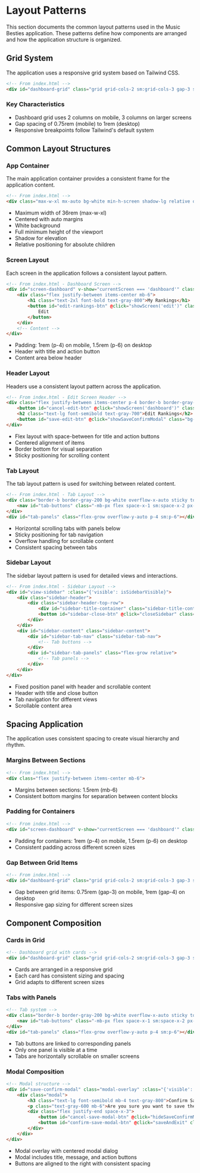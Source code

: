 # Layout Patterns

This section documents the common layout patterns used in the Music Besties application. These patterns define how components are arranged and how the application structure is organized.

## Grid System

The application uses a responsive grid system based on Tailwind CSS.

```html
<!-- From index.html -->
<div id="dashboard-grid" class="grid grid-cols-2 sm:grid-cols-3 gap-3 sm:gap-4 mb-6"></div>
```

### Key Characteristics

- Dashboard grid uses 2 columns on mobile, 3 columns on larger screens
- Gap spacing of 0.75rem (mobile) to 1rem (desktop)
- Responsive breakpoints follow Tailwind's default system

## Common Layout Structures

### App Container

The main application container provides a consistent frame for the application content.

```html
<!-- From index.html -->
<div class="max-w-xl mx-auto bg-white min-h-screen shadow-lg relative overflow-hidden">
```

- Maximum width of 36rem (max-w-xl)
- Centered with auto margins
- White background
- Full minimum height of the viewport
- Shadow for elevation
- Relative positioning for absolute children

### Screen Layout

Each screen in the application follows a consistent layout pattern.

```html
<!-- From index.html - Dashboard Screen -->
<div id="screen-dashboard" v-show="currentScreen === 'dashboard'" class="p-4 sm:p-6">
    <div class="flex justify-between items-center mb-6">
        <h1 class="text-2xl font-bold text-gray-800">My Rankings</h1>
        <button id="edit-rankings-btn" @click="showScreen('edit')" class="bg-blue-500 text-white font-semibold py-2 px-4 rounded-lg shadow active:bg-blue-700 transition-colors text-sm no-hover-highlight">
            Edit
        </button>
    </div>
    <!-- Content -->
</div>
```

- Padding: 1rem (p-4) on mobile, 1.5rem (p-6) on desktop
- Header with title and action button
- Content area below header

### Header Layout

Headers use a consistent layout pattern across the application.

```html
<!-- From index.html - Edit Screen Header -->
<div class="flex justify-between items-center p-4 border-b border-gray-200 bg-white sticky top-0 z-10">
    <button id="cancel-edit-btn" @click="showScreen('dashboard')" class="text-red-600 font-medium px-3 py-1 rounded active:bg-red-100 transition-colors no-hover-highlight">Cancel</button>
    <h2 class="text-lg font-semibold text-gray-700">Edit Rankings</h2>
    <button id="save-edit-btn" @click="showSaveConfirmModal" class="bg-green-500 text-white font-semibold px-4 py-1 rounded-md shadow active:bg-green-700 transition-colors no-hover-highlight">Save</button>
</div>
```

- Flex layout with space-between for title and action buttons
- Centered alignment of items
- Border bottom for visual separation
- Sticky positioning for scrolling content

### Tab Layout

The tab layout pattern is used for switching between related content.

```html
<!-- From index.html - Tab Layout -->
<div class="border-b border-gray-200 bg-white overflow-x-auto sticky top-[61px] z-10">
    <nav id="tab-buttons" class="-mb-px flex space-x-1 sm:space-x-2 px-4" aria-label="Tabs"></nav>
</div>
<div id="tab-panels" class="flex-grow overflow-y-auto p-4 sm:p-6"></div>
```

- Horizontal scrolling tabs with panels below
- Sticky positioning for tab navigation
- Overflow handling for scrollable content
- Consistent spacing between tabs

### Sidebar Layout

The sidebar layout pattern is used for detailed views and interactions.

```html
<!-- From index.html - Sidebar Layout -->
<div id="view-sidebar" :class="{'visible': isSidebarVisible}">
    <div class="sidebar-header">
        <div class="sidebar-header-top-row">
            <div id="sidebar-title-container" class="sidebar-title-container"></div>
            <button id="sidebar-close-btn" @click="closeSidebar" class="sidebar-close-btn no-hover-highlight active:bg-gray-200" aria-label="Close sidebar">&times;</button>
        </div>
    </div>
    <div id="sidebar-content" class="sidebar-content">
        <div id="sidebar-tab-nav" class="sidebar-tab-nav">
            <!-- Tab buttons -->
        </div>
        <div id="sidebar-tab-panels" class="flex-grow relative">
            <!-- Tab panels -->
        </div>
    </div>
</div>
```

- Fixed position panel with header and scrollable content
- Header with title and close button
- Tab navigation for different views
- Scrollable content area

## Spacing Application

The application uses consistent spacing to create visual hierarchy and rhythm.

### Margins Between Sections

```html
<!-- From index.html -->
<div class="flex justify-between items-center mb-6">
```

- Margins between sections: 1.5rem (mb-6)
- Consistent bottom margins for separation between content blocks

### Padding for Containers

```html
<!-- From index.html -->
<div id="screen-dashboard" v-show="currentScreen === 'dashboard'" class="p-4 sm:p-6">
```

- Padding for containers: 1rem (p-4) on mobile, 1.5rem (p-6) on desktop
- Consistent padding across different screen sizes

### Gap Between Grid Items

```html
<!-- From index.html -->
<div id="dashboard-grid" class="grid grid-cols-2 sm:grid-cols-3 gap-3 sm:gap-4 mb-6"></div>
```

- Gap between grid items: 0.75rem (gap-3) on mobile, 1rem (gap-4) on desktop
- Responsive gap sizing for different screen sizes

## Component Composition

### Cards in Grid

```html
<!-- Dashboard grid with cards -->
<div id="dashboard-grid" class="grid grid-cols-2 sm:grid-cols-3 gap-3 sm:gap-4 mb-6"></div>
```

- Cards are arranged in a responsive grid
- Each card has consistent sizing and spacing
- Grid adapts to different screen sizes

### Tabs with Panels

```html
<!-- Tab system -->
<div class="border-b border-gray-200 bg-white overflow-x-auto sticky top-[61px] z-10">
    <nav id="tab-buttons" class="-mb-px flex space-x-1 sm:space-x-2 px-4" aria-label="Tabs"></nav>
</div>
<div id="tab-panels" class="flex-grow overflow-y-auto p-4 sm:p-6"></div>
```

- Tab buttons are linked to corresponding panels
- Only one panel is visible at a time
- Tabs are horizontally scrollable on smaller screens

### Modal Composition

```html
<!-- Modal structure -->
<div id="save-confirm-modal" class="modal-overlay" :class="{'visible': isSaveModalVisible}">
    <div class="modal">
        <h3 class="text-lg font-semibold mb-4 text-gray-800">Confirm Save</h3>
        <p class="text-gray-600 mb-6">Are you sure you want to save these rankings?</p>
        <div class="flex justify-end space-x-3">
            <button id="cancel-save-modal-btn" @click="hideSaveConfirmModal" class="px-4 py-2 rounded-md text-gray-700 bg-gray-100 active:bg-gray-300 transition-colors no-hover-highlight">Cancel</button>
            <button id="confirm-save-modal-btn" @click="saveAndExit" class="px-4 py-2 rounded-md bg-green-500 text-white active:bg-green-700 transition-colors shadow no-hover-highlight">Confirm Save</button>
        </div>
    </div>
</div>
```

- Modal overlay with centered modal dialog
- Modal includes title, message, and action buttons
- Buttons are aligned to the right with consistent spacing
